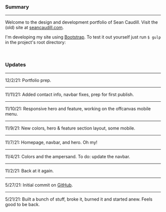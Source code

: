 ### Summary
***

Welcome to the design and development portfolio of Sean Caudill. Visit the (old) site at [seancaudill.com](https://seancaudill.com).

I'm developing my site using [Bootstrap](https://getbootstrap.com/). To test it out yourself just run `$ gulp` in the project's root directory:

&nbsp;

### Updates

***

12/2/21: Portfolio prep.

***

11/11/21: Added contact info, navbar fixes, prep for first publish.

***

11/10/21: Responsive hero and feature, working on the offcanvas mobile menu.

***

11/9/21: New colors, hero & feature section layout, some mobile.

***

11/7/21: Homepage, navbar, and hero. Oh my!

***

11/4/21: Colors and the ampersand. To do: update the navbar.

***

11/2/21: Back at it again.

***

5/27/21: Initial commit on [GitHub](https://github.com/shcaudill/website).

***

5/21/21: Built a bunch of stuff, broke it, burned it and started anew. Feels good to be back.
